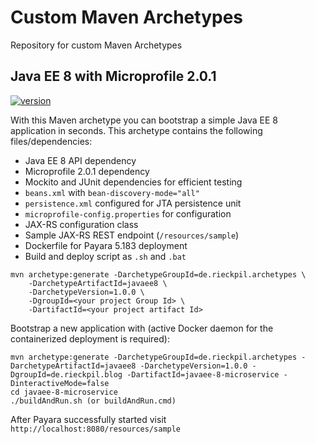 # Custom Maven Archetypes
Repository for custom Maven Archetypes

## Java EE 8 with Microprofile 2.0.1
[![version](https://img.shields.io/badge/latest%20version-1.0.1-brightgreen.svg)](https://search.maven.org/search?q=g:de.rieckpil.archetypes%20AND%20a:javaee8&core=gav)

With this Maven archetype you can bootstrap a simple Java EE 8 application in seconds. This archetype contains the following files/dependencies:

* Java EE 8 API dependency
* Microprofile 2.0.1 dependency
* Mockito and JUnit dependencies for efficient testing
* `beans.xml` with `bean-discovery-mode="all"`
* `persistence.xml` configured for JTA persistence unit
* `microprofile-config.properties` for configuration
* JAX-RS configuration class
* Sample JAX-RS REST endpoint (`/resources/sample`)
* Dockerfile for Payara 5.183 deployment
* Build and deploy script as `.sh` and `.bat` 

```
mvn archetype:generate -DarchetypeGroupId=de.rieckpil.archetypes \
    -DarchetypeArtifactId=javaee8 \
    -DarchetypeVersion=1.0.0 \
    -DgroupId=<your project Group Id> \
    -DartifactId=<your project artifact Id>
```

Bootstrap a new application with (active Docker daemon for the containerized deployment is required):

```
mvn archetype:generate -DarchetypeGroupId=de.rieckpil.archetypes -DarchetypeArtifactId=javaee8 -DarchetypeVersion=1.0.0 -DgroupId=de.rieckpil.blog -DartifactId=javaee-8-microservice -DinteractiveMode=false
cd javaee-8-microservice
./buildAndRun.sh (or buildAndRun.cmd)
```

After Payara successfully started visit `http://localhost:8080/resources/sample`
